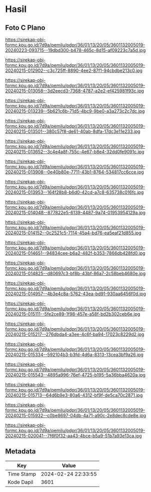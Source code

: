 # Hasil

## Foto C Plano

https://sirekap-obj-formc.kpu.go.id/7d9a/pemilu/pdpr/36/01/13/20/05/3601132005019-20240223-093715--19dbd300-b478-465c-8d15-af09223c7a5d.jpg

https://sirekap-obj-formc.kpu.go.id/7d9a/pemilu/pdpr/36/01/13/20/05/3601132005019-20240215-012902--c3c725ff-8890-4ee2-87f1-94cbdbe213c0.jpg

https://sirekap-obj-formc.kpu.go.id/7d9a/pemilu/pdpr/36/01/13/20/05/3601132005019-20240215-013058--3d2eecd3-7368-4787-a2e2-ef425981f93c.jpg

https://sirekap-obj-formc.kpu.go.id/7d9a/pemilu/pdpr/36/01/13/20/05/3601132005019-20240215-013239--5b621c6b-71d5-4bc9-9be0-a3a273c2c7dc.jpg

https://sirekap-obj-formc.kpu.go.id/7d9a/pemilu/pdpr/36/01/13/20/05/3601132005019-20240215-013501--380c57f8-de61-40ab-8dfa-17dc3e11e233.jpg

https://sirekap-obj-formc.kpu.go.id/7d9a/pemilu/pdpr/36/01/13/20/05/3601132005019-20240215-013652--3c4e4a8f-755c-4e67-b8e4-32dd0fe9091c.jpg

https://sirekap-obj-formc.kpu.go.id/7d9a/pemilu/pdpr/36/01/13/20/05/3601132005019-20240215-013908--0e40b80e-7711-43b1-8764-534817cc6cce.jpg

https://sirekap-obj-formc.kpu.go.id/7d9a/pemilu/pdpr/36/01/13/20/05/3601132005019-20240215-013953--164f28b8-b6d0-42cd-a7c8-635738c016fc.jpg

https://sirekap-obj-formc.kpu.go.id/7d9a/pemilu/pdpr/36/01/13/20/05/3601132005019-20240215-014048--877822e5-6139-4487-9a74-01953954129a.jpg

https://sirekap-obj-formc.kpu.go.id/7d9a/pemilu/pdpr/36/01/13/20/05/3601132005019-20240215-014152--0c2521c5-7114-45a4-bd76-ea5eaf21d855.jpg

https://sirekap-obj-formc.kpu.go.id/7d9a/pemilu/pdpr/36/01/13/20/05/3601132005019-20240215-014651--94834cee-b6a2-482f-b353-7866db428fd0.jpg

https://sirekap-obj-formc.kpu.go.id/7d9a/pemilu/pdpr/36/01/13/20/05/3601132005019-20240215-014825--d80697c3-bf8b-43bf-86a7-2c58beb4680e.jpg

https://sirekap-obj-formc.kpu.go.id/7d9a/pemilu/pdpr/36/01/13/20/05/3601132005019-20240215-014957--4b3e4c8a-5762-43ea-bd91-930aa6456f0d.jpg

https://sirekap-obj-formc.kpu.go.id/7d9a/pemilu/pdpr/36/01/13/20/05/3601132005019-20240215-015111--5fe2ce89-1f98-457e-a58f-bd2b302ceb6e.jpg

https://sirekap-obj-formc.kpu.go.id/7d9a/pemilu/pdpr/36/01/13/20/05/3601132005019-20240215-015217--276dbda4-a3ee-4c6f-ba94-17023c8229d2.jpg

https://sirekap-obj-formc.kpu.go.id/7d9a/pemilu/pdpr/36/01/13/20/05/3601132005019-20240215-015334--592104b3-b3fd-4d6a-8313-13cea3bf9a26.jpg

https://sirekap-obj-formc.kpu.go.id/7d9a/pemilu/pdpr/36/01/13/20/05/3601132005019-20240215-015543--4895a996-76ef-4725-b195-5a36bba4620a.jpg

https://sirekap-obj-formc.kpu.go.id/7d9a/pemilu/pdpr/36/01/13/20/05/3601132005019-20240215-015713--64d6b9e3-80a6-4312-bf9f-de5ca70c2871.jpg

https://sirekap-obj-formc.kpu.go.id/7d9a/pemilu/pdpr/36/01/13/20/05/3601132005019-20240215-015932--c0be8697-04db-4a71-a90c-2e8dec8cde8e.jpg

https://sirekap-obj-formc.kpu.go.id/7d9a/pemilu/pdpr/36/01/13/20/05/3601132005019-20240215-020041--7f6f0f32-aa43-4bce-b5a9-51b7a93e13ca.jpg


## Metadata

| Key        | Value               |
| ---------- | ------------------- |
| Time Stamp | 2024-02-24 22:33:55 |
| Kode Dapil | 3601                |



